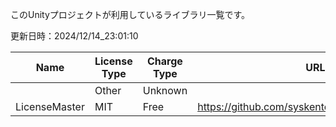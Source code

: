 このUnityプロジェクトが利用しているライブラリ一覧です。


更新日時：2024/12/14_23:01:10

| Name  | License Type | Charge Type | URL1 | URL2 | Memo1 | Use Lib | Add Date |
| -------------  | ------------- | ------------- | ------------- | ------------- | ------------- | ------------- | ------------- |
|  | Other | Unknown |  |  |  |  | 2024/12/14_23:00:53 |
| LicenseMaster | MIT | Free | https://github.com/syskentokyo/unitylicensemaster |  |  |  | 2023/04/14_01:32:26 |
